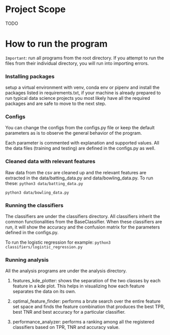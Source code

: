 # Project Scope 

TODO

# How to run the program 
`Important`: run all programs from the root directory. If you attempt to run the files from their individual directory, you will run into importing errors. 

### Installing packages  
setup a virtual environment with venv, conda env or pipenv and install the 
packages listed in requirements.txt, if your machine is already prepared to
run typical data science projects you most likely have all the required packages 
and are safe to move to the next step. 

### Configs 

You can change the configs from the configs.py file or keep the default parameters as is to observe the general behavior of the program. 

Each parameter is commented with explanation and supported values. All the data files (training and testing) are defined in the configs.py as well. 

### Cleaned data with relevant features 

Raw data from the csv are cleaned up and the relevant features are extracted in the data/batting_data.py and data/bowling_data.py.
To run these: ```python3 data/batting_data.py``` 

```python3 data/bowling_data.py``` 

### Running the classifiers 
The classifiers are under the classifiers directory. All classifiers inherit the common functionalities from the BaseClassifier. When these classifiers are run, it will show the accuracy and the confusion matrix for the parameters defined in the configs.py. 

To run the logistic regression for example: 
```python3 classifiers/logistic_regression.py```

### Running analysis

All the analysis programs are under the analysis directory. 

1) features_kde_plotter: shows the separation of the two classes by each feature in a kde plot. This helps in visualizing how each feature separates the data on its own. 

2) optimal_feature_finder: performs a brute search over the entire feature set space and finds the feature combination that produces the best TPR, best TNR and best accuracy for a particular classifier. 

3) performance_analyzer: performs a ranking among all the registered classifiers based on TPR, TNR and accuracy value. 


